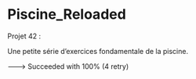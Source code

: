 # Piscine_Reloaded
Projet 42 :

Une petite série d’exercices fondamentale de la piscine.

---> Succeeded with 100%
                          (4 retry)
